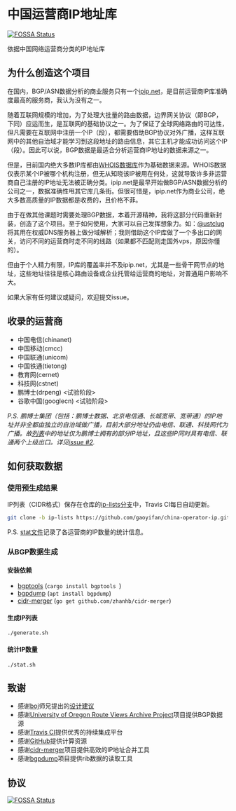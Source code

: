 # 中国运营商IP地址库
[![FOSSA Status](https://app.fossa.io/api/projects/git%2Bgithub.com%2Fgaoyifan%2Fchina-operator-ip.svg?type=shield)](https://app.fossa.io/projects/git%2Bgithub.com%2Fgaoyifan%2Fchina-operator-ip?ref=badge_shield)


依据中国网络运营商分类的IP地址库

## 为什么创造这个项目

在国内，BGP/ASN数据分析的商业服务只有一个[ipip.net](https://www.ipip.net)，是目前运营商IP库准确度最高的服务商，我认为没有之一。

随着互联网规模的增加，为了处理大批量的路由数据，边界网关协议（即BGP，下同）应运而生，是互联网的基础协议之一。为了保证了全球网络路由的可达性，但凡需要在互联网中注册一个IP（段），都需要借助BGP协议对外广播，这样互联网中的其他自治域才能学习到这段地址的路由信息，其它主机才能成功访问这个IP（段）。因此可以说，BGP数据是最适合分析运营商IP地址的数据来源之一。

但是，目前国内绝大多数IP库都由[WHOIS数据库](https://ftp.apnic.net/apnic/whois/apnic.db.inetnum.gz)作为基础数据来源。WHOIS数据仅表示某个IP被哪个机构注册，但无从知晓该IP被用在何处，这就导致许多非运营商自己注册的IP地址无法被正确分类。ipip.net是最早开始做BGP/ASN数据分析的公司之一，数据准确性甩其它库几条街。但很可惜是，ipip.net作为商业公司，绝大多数高质量的IP数据都是收费的，且价格不菲。

由于在做其他课题时需要处理BGP数据，本着开源精神，我将这部分代码重新封装，创造了这个项目。至于如何使用，大家可以自己发挥想象力。如：[@ustclug](https://github.com/ustclug)将其用在权威DNS服务器上做分域解析；我则借助这个IP库做了一个多出口的网关，访问不同的运营商时走不同的线路（如果都不匹配则走国外vps，原因你懂的）。

但由于个人精力有限，IP库的覆盖率并不及ipip.net，尤其是一些骨干网节点的地址，这些地址往往是核心路由设备或企业托管给运营商的地址，对普通用户影响不大。

如果大家有任何建议或疑问，欢迎提交issue。

## 收录的运营商

* 中国电信(chinanet)
* 中国移动(cmcc)
* 中国联通(unicom)
* 中国铁通(tietong)
* 教育网(cernet)
* 科技网(cstnet)
* 鹏博士(drpeng) <试验阶段>
* 谷歌中国(googlecn) <试验阶段>

*P.S. 鹏博士集团（包括：鹏博士数据、北京电信通、长城宽带、宽带通）的IP地址并非全都由独立的自治域做广播，目前大部分地址仍由电信、联通、科技网代为广播。故[列表](https://github.com/gaoyifan/china-operator-ip/blob/ip-lists/drpeng.txt)中的地址仅为鹏博士拥有的部分IP地址，且这些IP同时具有电信、联通两个上级出口。详见[issue #2](https://github.com/gaoyifan/china-operator-ip/issues/2).*

## 如何获取数据

### 使用预生成结果

IP列表（CIDR格式）保存在仓库的[ip-lists分支](https://gaoyifan.github.io/china-operator-ip/index.html)中，Travis CI每日自动更新。

```sh
git clone -b ip-lists https://github.com/gaoyifan/china-operator-ip.git
```

P.S. [stat文件](https://github.com/gaoyifan/china-operator-ip/blob/ip-lists/stat)记录了各运营商的IP数量的统计信息。

### 从BGP数据生成

#### 安装依赖

* [bgptools](https://github.com/gaoyifan/bgptools) (`cargo install bgptools `)
* [bgpdump](https://bitbucket.org/ripencc/bgpdump-hg/wiki/Home) (`apt install bgpdump`)
* [cidr-merger](https://github.com/zhanhb/cidr-merger) (`go get github.com/zhanhb/cidr-merger`)

#### 生成IP列表

```shell
./generate.sh
```

#### 统计IP数量

```shell
./stat.sh
```
## 致谢

* 感谢[boj](https://ring0.me)师兄提出的[设计建议](https://github.com/ustclug/discussions/issues/79#issuecomment-267958775)
* 感谢[University of Oregon Route Views Archive Project](http://archive.routeviews.org)项目提供BGP数据源
* 感谢[Travis CI](https://travis-ci.org)提供优秀的持续集成平台
* 感谢[GitHub](https://github.com/features/actions)提供计算资源
* 感谢[cidr-merger](https://github.com/zhanhb/cidr-merger)项目提供高效的IP地址合并工具
* 感谢[bgpdump](https://bitbucket.org/ripencc/bgpdump/wiki/Home)项目提供rib数据的读取工具

## 协议

[![FOSSA Status](https://app.fossa.io/api/projects/git%2Bgithub.com%2Fgaoyifan%2Fchina-operator-ip.svg?type=large)](https://app.fossa.io/projects/git%2Bgithub.com%2Fgaoyifan%2Fchina-operator-ip?ref=badge_large)
